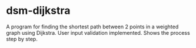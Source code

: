 # dsm-dijkstra
A program for finding the shortest path between 2 points in a weighted graph using Dijkstra. User input validation implemented. Shows the process step by step.
